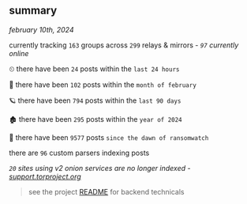 
## summary
_february 10th, 2024_

currently tracking `163` groups across `299` relays & mirrors - _`97` currently online_

⏲ there have been `24` posts within the `last 24 hours`

🦈 there have been `102` posts within the `month of february`

🪐 there have been `794` posts within the `last 90 days`

🏚 there have been `295` posts within the `year of 2024`

🦕 there have been `9577` posts `since the dawn of ransomwatch`

there are `96` custom parsers indexing posts

_`20` sites using v2 onion services are no longer indexed - [support.torproject.org](https://support.torproject.org/onionservices/v2-deprecation/)_

> see the project [README](https://github.com/joshhighet/ransomwatch#ransomwatch--) for backend technicals
